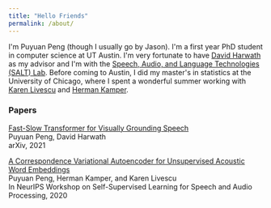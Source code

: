 ```yaml
---
title: "Hello Friends"
permalink: /about/
---
```

I'm Puyuan Peng (though I usually go by Jason). I'm a first year PhD student in computer science at UT Austin. I'm very fortunate to have [David Harwath](https://www.cs.utexas.edu/~harwath/) as my advisor and I'm with the [Speech, Audio, and Language Technologies (SALT) Lab](http://saltlab.cs.utexas.edu/). Before coming to Austin, I did my master's in statistics at the University of Chicago, where I spent a wonderful summer working with [Karen Livescu](https://home.ttic.edu/~klivescu/) and [Herman Kamper](https://www.kamperh.com/).

### Papers

[Fast-Slow Transformer for Visually Grounding Speech](https://arxiv.org/pdf/2109.08186.pdf)  
Puyuan Peng, David Harwath  
arXiv, 2021
 
  
[A Correspondence Variational Autoencoder for Unsupervised Acoustic Word Embeddings](https://arxiv.org/abs/2012.02221)  
Puyuan Peng, Herman Kamper, and Karen Livescu  
In NeurIPS Workshop on Self-Supervised Learning for Speech and Audio Processing, 2020